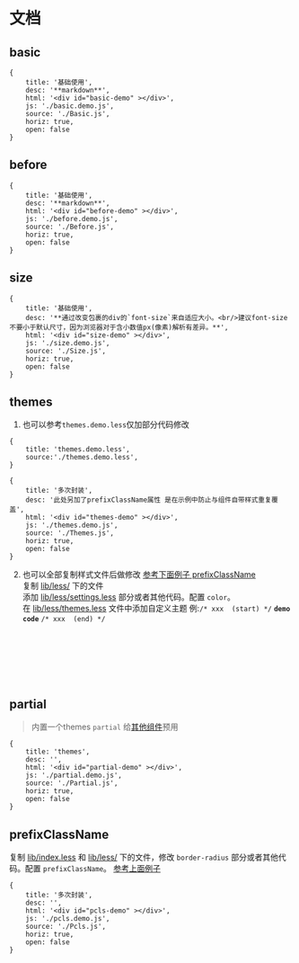 # 文档

## basic

````code
{
    title: '基础使用',
    desc: '**markdown**',
    html: '<div id="basic-demo" ></div>',
    js: './basic.demo.js',
    source: './Basic.js',
    horiz: true,
    open: false
}
````

## before

````code
{
    title: '基础使用',
    desc: '**markdown**',
    html: '<div id="before-demo" ></div>',
    js: './before.demo.js',
    source: './Before.js',
    horiz: true,
    open: false
}
````

## size

````code
{
    title: '基础使用',
    desc: '**通过改变包裹的div的`font-size`来自适应大小。<br/>建议font-size不要小于默认尺寸，因为浏览器对于含小数值px(像素)解析有差异。**',
    html: '<div id="size-demo" ></div>',
    js: './size.demo.js',
    source: './Size.js',
    horiz: true,
    open: false
}
````

## themes

	
1. 也可以参考`themes.demo.less`仅加部分代码修改 

````code
{
    title: 'themes.demo.less',
    source:'./themes.demo.less',
}
````
````code
{
    title: '多次封装',
    desc: '此处另加了prefixClassName属性 是在示例中防止与组件自带样式重复覆盖',
    html: '<div id="themes-demo" ></div>',
    js: './themes.demo.js',
    source: './Themes.js',
    horiz: true,
    open: false
}
````
2. 也可以全部复制样式文件后做修改 [参考下面例子 prefixClassName](#prefixClassName)         
复制 [lib/less/](/lib/less/) 下的文件     
添加 [lib/less/settings.less](/lib/less/settings.less) 部分或者其他代码。配置 `color`。       
在 [lib/less/themes.less](/lib/less/themes.less) 文件中添加自定义主题 例:`/* xxx  (start) */` **`demo code`** `/* xxx  (end) */`    
<br/><br/><br/><br/><br/><br/>



## partial

> 内置一个themes `partial` 给[其他组件](https://onface.github.io/tree.react/)预用

````code
{
    title: 'themes',
    desc: '',
    html: '<div id="partial-demo" ></div>',
    js: './partial.demo.js',
    source: './Partial.js',
    horiz: true,
    open: false
}
````


## prefixClassName

复制 [lib/index.less](./lib/index.less) 和 [lib/less/](./lib/less) 下的文件，修改 `border-radius` 部分或者其他代码。配置 `prefixClassName`。
[参考上面例子](#themes)


````code
{
    title: '多次封装',
    desc: '',
    html: '<div id="pcls-demo" ></div>',
    js: './pcls.demo.js',
    source: './Pcls.js',
    horiz: true,
    open: false
}
````
